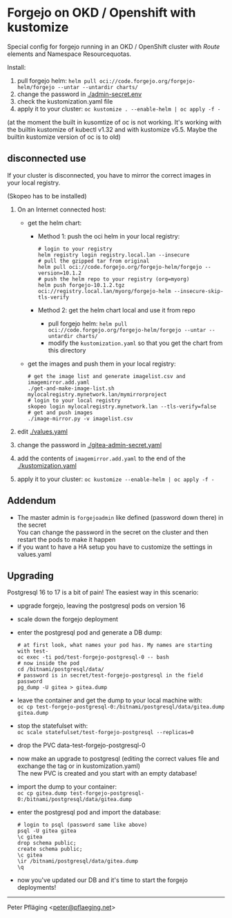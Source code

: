 # Forgejo on OKD / Openshift with kustomize

Special config for forgejo running in an OKD / OpenShift cluster with *Route* elements and Namespace Resourcequotas.

Install:

1. pull forgejo helm: `helm pull oci://code.forgejo.org/forgejo-helm/forgejo --untar --untardir charts/`
1. change the password in [./admin-secret.env](./admin-secret.env)
1. check the kustomization.yaml file
1. apply it to your cluster: `oc kustomize . --enable-helm | oc apply -f -`

(at the moment the built in kusomtize of oc is not working. It's working with the builtin kustomize of kubectl v1.32 and with kustomize v5.5. Maybe the builtin kustomize version of oc is to old)

## disconnected use

If your cluster is disconnected, you have to mirror the correct images in your local registry.

(Skopeo has to be installed)

1. On an Internet connected host:

    - get the helm chart:

      - Method 1: push the oci helm in your local registry:

          ```shell
          # login to your registry
          helm registry login registry.local.lan --insecure
          # pull the gzipped tar from original
          helm pull oci://code.forgejo.org/forgejo-helm/forgejo --version=10.1.2
          # push the helm repo to your registry (org=myorg)
          helm push forgejo-10.1.2.tgz oci://registry.local.lan/myorg/forgejo-helm --insecure-skip-tls-verify
          ```

      - Method 2: get the helm chart local and use it from repo

        - pull forgejo helm: `helm pull oci://code.forgejo.org/forgejo-helm/forgejo --untar --untardir charts/`
        - modify the `kustomization.yaml` so that you get the chart from this directory

    - get the images and push them in your local registry:

      ```shell
      # get the image list and generate imagelist.csv and imagemirror.add.yaml
      ./get-and-make-image-list.sh mylocalregistry.mynetwork.lan/mymirrorproject
      # login to your local registry
      skopeo login mylocalregistry.mynetwork.lan --tls-verify=false 
      # get and push images
      ./image-mirror.py -v imagelist.csv
      ```

1. edit [./values.yaml](./values.yaml)
1. change the password in [./gitea-admin-secret.yaml](./gitea-admin-secret.yaml)
1. add the contents of `imagemirror.add.yaml` to the end of the [./kustomization.yaml](./kustomization.yaml)
1. apply it to your cluster: `oc kustomize --enable-helm | oc apply -f -`

## Addendum

- The master admin is `forgejoadmin` like defined (password down there) in the secret  
  You can change the password in the secret on the cluster and then restart the pods to make it happen
- if you want to have a HA setup you have to customize the settings in values.yaml


## Upgrading

Postgresql 16 to 17 is a bit of pain! The easiest way in this scenario:

- upgrade forgejo, leaving the postgresql pods on version 16
- scale down the forgejo deployment
- enter the postgresql pod and generate a DB dump:

    ```shell
    # at first look, what names your pod has. My names are starting with test-
    oc exec -ti pod/test-forgejo-postgresql-0 -- bash
    # now inside the pod
    cd /bitnami/postgresql/data/
    # password is in secret/test-forgejo-postgresql in the field password
    pg_dump -U gitea > gitea.dump
    ```

- leave the container and get the dump to your local machine with:  
    `oc cp test-forgejo-postgresql-0:/bitnami/postgresql/data/gitea.dump gitea.dump`
- stop the statefulset with:  
    `oc scale statefulset/test-forgejo-postgresql --replicas=0`
- drop the PVC data-test-forgejo-postgresql-0
- now make an upgrade to postgresql (editing the correct values file and exchange the tag or in kustomization.yaml)  
    The new PVC is created and you start with an empty database!
- import the dump to your container:  
    `oc cp gitea.dump test-forgejo-postgresql-0:/bitnami/postgresql/data/gitea.dump`
- enter the postgresql pod and import the database:

    ```shell
    # login to psql (password same like above)
    psql -U gitea gitea
    \c gitea
    drop schema public;
    create schema public;
    \c gitea
    \ir /bitnami/postgresql/data/gitea.dump
    \q
    ```

- now you've updated our DB and it's time to start the forgejo deployments!

---
Peter Pfläging <<peter@pflaeging.net>>
